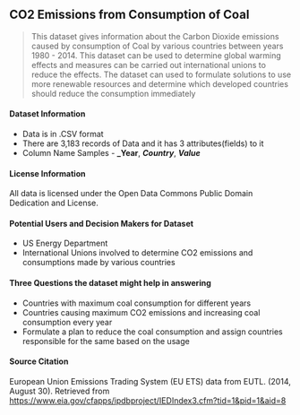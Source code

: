 ## CO2 Emissions from Consumption of Coal

> This dataset gives information about the Carbon Dioxide emissions caused by consumption of Coal by various countries between years 1980 - 2014. This dataset can be used to determine global warming effects and measures can be carried out international unions to reduce the effects. The dataset can used to formulate solutions to use more renewable resources and determine which developed countries should reduce the consumption immediately

#### Dataset Information  
* Data is in .CSV format
* There are 3,183 records of Data and it has 3 attributes(fields) to it
* Column Name Samples - **_Year**, **_Country_**, **_Value_**

#### License Information
All data is licensed under the Open Data Commons Public Domain Dedication and License.

#### Potential Users and Decision Makers for Dataset
* US Energy Department
* International Unions involved to determine CO2 emissions and consumptions made by various countries

#### Three Questions the dataset might help in answering
* Countries with maximum coal consumption for different years
* Countries causing maximum CO2 emissions and increasing coal consumption every year
* Formulate a plan to reduce the coal consumption and assign countries responsible for the same based on the usage

#### Source Citation
European Union Emissions Trading System (EU ETS) data from EUTL. (2014, August 30). Retrieved from https://www.eia.gov/cfapps/ipdbproject/IEDIndex3.cfm?tid=1&pid=1&aid=8
